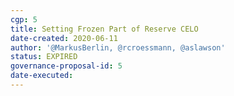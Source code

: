 ```yaml
---
cgp: 5
title: Setting Frozen Part of Reserve CELO
date-created: 2020-06-11
author: '@MarkusBerlin, @rcroessmann, @aslawson'
status: EXPIRED
governance-proposal-id: 5
date-executed:
---
```

